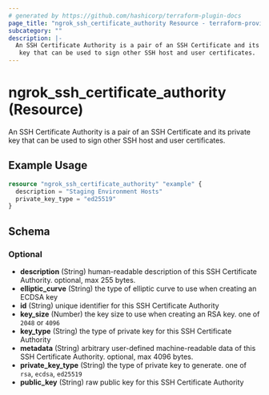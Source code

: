 ```yaml
---
# generated by https://github.com/hashicorp/terraform-plugin-docs
page_title: "ngrok_ssh_certificate_authority Resource - terraform-provider-ngrok"
subcategory: ""
description: |-
  An SSH Certificate Authority is a pair of an SSH Certificate and its private
   key that can be used to sign other SSH host and user certificates.
---
```


# ngrok_ssh_certificate_authority (Resource)

An SSH Certificate Authority is a pair of an SSH Certificate and its private
 key that can be used to sign other SSH host and user certificates.

## Example Usage

```terraform
resource "ngrok_ssh_certificate_authority" "example" {
  description = "Staging Environment Hosts"
  private_key_type = "ed25519"
}
```

<!-- schema generated by tfplugindocs -->
## Schema

### Optional

- **description** (String) human-readable description of this SSH Certificate Authority. optional, max 255 bytes.
- **elliptic_curve** (String) the type of elliptic curve to use when creating an ECDSA key
- **id** (String) unique identifier for this SSH Certificate Authority
- **key_size** (Number) the key size to use when creating an RSA key. one of `2048` or `4096`
- **key_type** (String) the type of private key for this SSH Certificate Authority
- **metadata** (String) arbitrary user-defined machine-readable data of this SSH Certificate Authority. optional, max 4096 bytes.
- **private_key_type** (String) the type of private key to generate. one of `rsa`, `ecdsa`, `ed25519`
- **public_key** (String) raw public key for this SSH Certificate Authority



